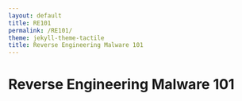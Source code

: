 ```yaml
---
layout: default
title: RE101
permalink: /RE101/
theme: jekyll-theme-tactile
title: Reverse Engineering Malware 101
---
```

# Reverse Engineering Malware 101 #

